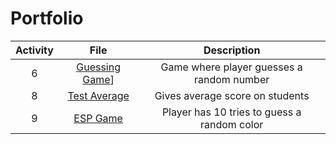 # Portfolio

| Activity | File | Description |
| :------: | :--: | :---------: |
| 6 | [Guessing Game]([https://github.com/dmomanley/Portfolio/blob/main/Activity%206/src/GuessingGame.java)]| Game where player guesses a random number |
| 8 | [Test Average]() | Gives average score on students |
| 9 | [ESP Game]() | Player has 10 tries to guess a random color

